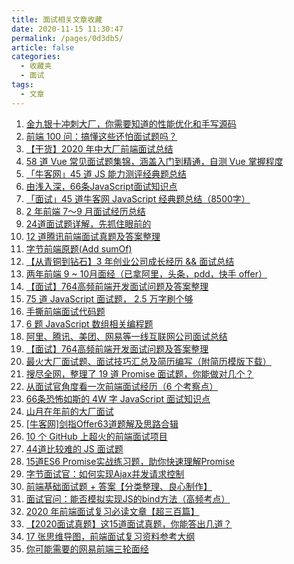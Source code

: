 ```yaml
---
title: 面试相关文章收藏
date: 2020-11-15 11:30:47
permalink: /pages/0d3db5/
article: false
categories: 
  - 收藏夹
  - 面试
tags: 
  - 文章
---
```


1. [金九银十冲刺大厂，你需要知道的性能优化和手写源码][url-1]
2. [前端 100 问：搞懂这些还怕面试题吗？][url-2]
3. [【干货】2020 年中大厂前端面试总结][url-3]
4. [58 道 Vue 常见面试题集锦，涵盖入门到精通，自测 Vue 掌握程度][url-4]
5. [「牛客网」45 道 JS 能力测评经典题总结][url-5]
6. [由浅入深，66条JavaScript面试知识点][url-6]
7. [「面试」45 道牛客网 JavaScript 经典题总结（8500字）][url-7]
8. [2 年前端 7～9 月面试经历总结][url-8]
9. [24道面试题详解，先抓住眼前的][url-9]
10. [12 道腾讯前端面试真题及答案整理][url-10]
11. [字节前端原题(Add sumOf)][url-11]
12. [【从青铜到钻石】3 年创业公司成长经历 && 面试总结][url-12]
13. [两年前端 9 ~ 10月面经（已拿阿里，头条，pdd，快手 offer）][url-13]
14. [【面试】764高频前端开发面试问题及答案整理][url-14]
15. [75 道 JavaScript 面试题， 2.5 万字刷个够][url-15]
16. [手撕前端面试代码题][url-16]
17. [6 题 JavaScript 数组相关编程题][url-17]
18. [阿里、腾讯、美团、网易等一线互联网公司面试总结][url-18]
19. [【面试】764高频前端开发面试问题及答案整理][url-19]
20. [最火大厂面试题、面试技巧汇总及简历编写（附简历模版下载）][url-20]
21. [搜尽全网，整理了 19 道 Promise 面试题，你能做对几个？][url-21]
22. [从面试官角度看一次前端面试经历（6 个考察点）][url-22]
23. [66条恐怖如斯的 4W 字 JavaScript 面试知识点][url-23]
24. [山月在年前的大厂面试][url-24]
25. [[牛客网]剑指Offer63道题解及思路合辑][url-25]
26. [10 个 GitHub 上超火的前端面试项目][url-26]
27. [44道比较难的 JS 面试题][url-27]
28. [15道ES6 Promise实战练习题，助你快速理解Promise][url-28]
29. [字节面试官：如何实现Ajax并发请求控制][url-29]
30. [前端基础面试题 + 答案【分类整理、良心制作】][url-30]
31. [面试官问：能否模拟实现JS的bind方法（高频考点）][url-31]
32. [2020 年前端面试复习必读文章【超三百篇】][url-32]
33. [【2020面试真题】这15道面试真题，你能答出几道？][url-33]
34. [17 张思维导图，前端面试复习资料参考大纲][url-34]
35. [你可能需要的网易前端三轮面经][url-35]

[url-1]: https://mp.weixin.qq.com/s?__biz=MzAxMTMyOTk3MA==&mid=2456450089&idx=1&sn=8aaa4d977849071daff2d3733df4fb3c&chksm=8cdc1cf4bbab95e2d0e63cd31b49bb360945bba2e385c212f6150df68f0ed47cf35f024913be&mpshare=1&scene=1&srcid=082207JKFKaRwYotWiUty5x3&sharer_sharetime=1598060199461&sharer_shareid=76605a84a018b6b091677b5240ac0709&key=06128ffb5082616e7ee66e5946fd35da62fba36de2333bd88aa09a10aebcb8a921f001c3da999f609f8576cceb9db33f0f5c015f30403f8a6542d801d424ac20af4417a20cdacf93e37da13e4bdf8793a37003aeed433bde5e49ff893b972aa91a280717fb526357a45721d020a3353066781152909c0ea77f3f92e9fd9bd95e&ascene=1&uin=MTQ3NTQwOTg4MQ%3D%3D&devicetype=Windows+10+x64&version=62090529&lang=zh_CN&exportkey=AQDG63bZoQM%2F5p7Uq%2BrfCgs%3D&pass_ticket=MRyC7ujU4ZM5Jd3KfXI5vZmueAawa0qE8vlOHZ%2FvhuGICkvC3xEEPurwkBShLSAQ&wx_header=0
[url-2]: https://mp.weixin.qq.com/s?__biz=MzI2NTk2NzUxNg==&mid=2247487830&idx=1&sn=d35b95e133424ef7829d5c7a332fb3a6&chksm=ea9413a5dde39ab3403d5426f1bbc960bba1c5ac52a19d7aaa0fc4df3ef4114fc10554aa7c82&mpshare=1&scene=1&srcid=0807WUNvj1N6LprtU1SBs2TL&sharer_sharetime=1596771607508&sharer_shareid=76605a84a018b6b091677b5240ac0709&key=e3bce42fc7df4344309c476d878e29c3bd0ebf6fb526c2da5bf3c0ab53df354f203bf8c0bccbfad7fd3041725263e5c1dcaebe70b0af1923112986c13455e4ab4bb8ba2952b6426cf1a69f28ea6ae18f40474809d33fb11c619c001342c467a4a203b03724d33f16ac6b52e7298d0a25d9af341bd8ceae32d91679cbf85f651f&ascene=1&uin=MTQ3NTQwOTg4MQ%3D%3D&devicetype=Windows+10+x64&version=62090529&lang=zh_CN&exportkey=AfxDMu3%2B%2Bqz5TtjQjd62DBQ%3D&pass_ticket=MRyC7ujU4ZM5Jd3KfXI5vZmueAawa0qE8vlOHZ%2FvhuGICkvC3xEEPurwkBShLSAQ&wx_header=0
[url-3]: https://mp.weixin.qq.com/s?__biz=Mzg5ODA5NTM1Mw==&mid=2247489258&idx=1&sn=4667fb5cb578e31d734b63d19f4bd284&chksm=c066977cf7111e6a2d7d46c087b58daad8620caf418ebe19c131a4c79068ed65ce6e2a989359&mpshare=1&scene=1&srcid=08282gNfzmzy2RfZptqHqQaj&sharer_sharetime=1598574543505&sharer_shareid=76605a84a018b6b091677b5240ac0709&key=a7754f0084d81be82122d8369c2c5a45bad04640875924d09985c292b3c4957a85fde5f91687f745f40d691497540ae4b5cb26910158b04cf36ea26eb020595b06e558b1422a25d38f1ded667617ea10df6525a44e92b1164491c74438da07e2e78be7417d56fe964ba97ab86bae699b3b198c4824b733dc4e37638d390f8c23&ascene=1&uin=MTQ3NTQwOTg4MQ%3D%3D&devicetype=Windows+10+x64&version=62090529&lang=zh_CN&exportkey=AU0iJZpiOSqan%2FSi98WuaCk%3D&pass_ticket=MRyC7ujU4ZM5Jd3KfXI5vZmueAawa0qE8vlOHZ%2FvhuGICkvC3xEEPurwkBShLSAQ&wx_header=0
[url-4]: https://zhuanlan.zhihu.com/p/92407628
[url-5]: https://juejin.im/post/6846687602242748423
[url-6]:https://juejin.im/post/6844904200917221389
[url-7]:https://juejin.im/post/6846687602242748423
[url-8]:https://juejin.im/post/6876327630212169735
[url-9]:https://mp.weixin.qq.com/s?__biz=MzI5MjUxNjA4Mw==&mid=2247489804&idx=1&sn=e42e91f790fe321f69669eb010527e01&chksm=ec016090db76e986e99f36853c9e027778d7a0e086dd847146d2658146c65c2a1b398e8828c2&mpshare=1&scene=1&srcid=1019HdtHpZK4BpZqAYNVUeUM&sharer_sharetime=1603038869904&sharer_shareid=76605a84a018b6b091677b5240ac0709&key=60815bf891252fab15633c13671aa5afd2ff31f7bc6cec6ee14b4846014c1cde7e48347ed5a5d06fea77d488ea7070eda8012fbbc079cfc34e5e91f922e1956f201350e0a8de9d046597ba8a4e893eff367eefd726933ee0121873d8054b4e7b50162a35386336f1a9fdaac2716839312b12928932019c3d839a02954c139143&ascene=1&uin=MTQ3NTQwOTg4MQ%3D%3D&devicetype=Windows+10+x64&version=6300002f&lang=zh_CN&exportkey=AVjtlL0hPET4LCryCMI66Oc%3D&pass_ticket=JqWxJa8bdrA7kFFDjJ2Ugc%2BYxmazPx5u%2F6xeLa%2BxAbZK6LhP5THzmDnEUiZl159n&wx_header=0
[url-10]:https://mp.weixin.qq.com/s?__biz=MzI0MzIyMDM5Ng==&mid=2649830846&idx=1&sn=907f7c4e0eb52b6ed3a6761bbb4acbd8&chksm=f175ff7dc602766bb51257e457f69c89dc5f53df18280888112989acd1898548b27c393d5556&mpshare=1&scene=1&srcid=1109hhZNnoCyTNRPqrPJW78O&sharer_sharetime=1604883511010&sharer_shareid=76605a84a018b6b091677b5240ac0709&key=7d01bae64b32608934033eccc604eb20341040e28a83731a0b9cb2030735689a9f61da8bdc76b769e93f28b4a97808b38a4d524140e554833fbe0e6e8f7ac4acd0767c801f43668af5594d28e919ee56823e724369a20f087cfa61f583a1e6f3cb82439a859c3e2b4b4ec3d2aa4a34c2361cf72ca3a8f1c15f54048c31da1af1&ascene=1&uin=MTQ3NTQwOTg4MQ%3D%3D&devicetype=Windows+10+x64&version=6300002f&lang=zh_CN&exportkey=AZOh75bz1gQ5S8QRnbVW0is%3D&pass_ticket=JqWxJa8bdrA7kFFDjJ2Ugc%2BYxmazPx5u%2F6xeLa%2BxAbZK6LhP5THzmDnEUiZl159n&wx_header=0
[url-11]:https://mp.weixin.qq.com/s?__biz=MzI5MjUxNjA4Mw==&mid=2247490109&idx=1&sn=04cb0c1b9c9a5d4aa2c5bece05fe0b75&chksm=ec0163a1db76eab7fe444105d5745e38d57d5dd13327db1c5c169fefb2b199800bd72f2e352b&mpshare=1&scene=1&srcid=1116s2QYQ8vwqNo3s0jLHAJj&sharer_sharetime=1605489863413&sharer_shareid=76605a84a018b6b091677b5240ac0709&key=b21a63ac0a84fad933a59e40e6beff38027032078d201fa82ba493e305e81b20d3a9fab8d0fe5a248014b4e1d016b40d40dc9ac02dccae3bf2d07c45edfa596a46212900b4ad7a076be879df80e6e17531a40df62201615c90a16b794d64ee0c4a6ac2f3cea871064cb823e63ae3eab526b536af9d4474709363e8c979023293&ascene=1&uin=MTQ3NTQwOTg4MQ%3D%3D&devicetype=Windows+10+x64&version=6300002f&lang=zh_CN&exportkey=AYCbOwwQwz9xpAkpFfXyEog%3D&pass_ticket=hDXsm3zCTw3jHfqsbwwE88xnevMZ0et1%2FS%2FS%2BT0u9ba%2FxpnsGYp7DyJFD6Ed4ZaV&wx_header=0
[url-12]:https://mp.weixin.qq.com/s?__biz=MzI3ODU4MzQ1MA==&mid=2247487415&idx=1&sn=a48cfa67e358c0c2b67cb93ba0aa0014&chksm=eb558e42dc220754e97607e1074cb9eb500a0f0f35e0888cb03f92ded9318ca62aaa0ea64d64&mpshare=1&scene=1&srcid=1118pShKEwXgifuQZN8nxr4S&sharer_sharetime=1605666451274&sharer_shareid=76605a84a018b6b091677b5240ac0709&key=ff69355afd56518af55a32a27526c99894d5a885666cdabd7a08ed6f443a47d08134a2326b5c6e2653aa2c75aeb9485361f8fdf4b23f2a5ce261af7744ddd9ccadfc7ca4e23639a82bf2e954959bf6a27e74589d53d0af937fa10ce2bba162cd7a41ba6df8ff3df73e55da4769f26991666cba3913cd8e9170d98d65ad21f619&ascene=1&uin=MTQ3NTQwOTg4MQ%3D%3D&devicetype=Windows+10+x64&version=6300002f&lang=zh_CN&exportkey=AWDeaO%2BxeS50xHdLx5w7VPk%3D&pass_ticket=hDXsm3zCTw3jHfqsbwwE88xnevMZ0et1%2FS%2FS%2BT0u9ba%2FxpnsGYp7DyJFD6Ed4ZaV&wx_header=0
[url-13]:https://juejin.im/post/
[url-14]:https://mp.weixin.qq.com/s?__biz=MzUzMjA3MTI2NQ==&mid=2247500335&idx=1&sn=42f78eea367dce5d0f1b0a6f28ded9f5&chksm=faba5421cdcddd3777fcf5fd83c682a14506948101dc081900f6d23557719f5c6312832ed996&mpshare=1&scene=1&srcid=1204Mi5MvlFFOHe4AFB6cVlB&sharer_sharetime=1607061254365&sharer_shareid=76605a84a018b6b091677b5240ac0709&key=ff69355afd56518a1dc8b4388b4188e3924ab5cc1fc980c51ad97669e4dc1724844cb48f94842a9e0735d38c2b2853914adb6172cab200d545585f65d48f85535fb5aec067445caf1be8234450771f03bfafdf5853164174112b3342e937c3f485187f32199273aed2638f68490e2e609ceada3d65d5a2a9397e32f1dc14534e&ascene=1&uin=MTQ3NTQwOTg4MQ%3D%3D&devicetype=Windows+10+x64&version=6300002f&lang=zh_CN&exportkey=AR%2FNrf8c4b1AT9O7CJIdKD4%3D&pass_ticket=hDXsm3zCTw3jHfqsbwwE88xnevMZ0et1%2FS%2FS%2BT0u9ba%2FxpnsGYp7DyJFD6Ed4ZaV&wx_header=0
[url-15]:https://mp.weixin.qq.com/s?__biz=MzI3ODU4MzQ1MA==&mid=2247487859&idx=1&sn=8b639a364d1d71f26853537f28f299d1&chksm=eb559086dc221990a7e5c2077990f1ced477e6725b2e29462651e87059fc0d7770bdce1814e4&mpshare=1&scene=1&srcid=1204oAdHLoo9jwBmbB7zdcQm&sharer_sharetime=1607095187511&sharer_shareid=76605a84a018b6b091677b5240ac0709&key=a0f85c572622494a3778f6d59a30b8c7988516984023dbd1ae4485853bb3df952c4a3f5e26509accbe299a4090368c53c30d679bff4b93e48b49b7162a06817e667d5e0bc742fa8caa2db0689a7b70b8e20736b44df776a097761ccba81c1e54fe05c54bb3c6add06de32aff080878d402aae33aec0a3938ed4b6dadb98b636f&ascene=1&uin=MTQ3NTQwOTg4MQ%3D%3D&devicetype=Windows+10+x64&version=6300002f&lang=zh_CN&exportkey=ASY50e86uSLB6oqvK%2F8sZhg%3D&pass_ticket=hDXsm3zCTw3jHfqsbwwE88xnevMZ0et1%2FS%2FS%2BT0u9ba%2FxpnsGYp7DyJFD6Ed4ZaV&wx_header=0
[url-16]:https://mp.weixin.qq.com/s?__biz=MzUzNjk5MTE1OQ==&mid=2247492780&idx=2&sn=6b4f2999dca3f8ae6763a37d5490c2e7&chksm=faef6074cd98e962b96536e7fc52e47d6ecbe399b46fc2a70130b1cd85218662b732dda8e7ec&mpshare=1&scene=1&srcid=1206xF9NeiMvkFBf7H05zD5Q&sharer_sharetime=1607215409075&sharer_shareid=76605a84a018b6b091677b5240ac0709&key=db703f13e9c93d82cbc8be2a57be55280e170abbfd12d831da1a671b02bacc8b32ae1d5be7d4bb8070152293f028212559eb96876b799750d57932dde31867f695a69441253d5274cd7d06921c5b9b982c9366caeff262660e295edd8ed89f1539b9c3127ae5555275a88d9a2be05506c45367713e9b92b83cced2dc80e43bb2&ascene=1&uin=MTQ3NTQwOTg4MQ%3D%3D&devicetype=Windows+10+x64&version=6300002f&lang=zh_CN&exportkey=AfcPP60H1gCvictJM5umssU%3D&pass_ticket=hDXsm3zCTw3jHfqsbwwE88xnevMZ0et1%2FS%2FS%2BT0u9ba%2FxpnsGYp7DyJFD6Ed4ZaV&wx_header=0
[url-17]:https://mp.weixin.qq.com/s?__biz=MzI2NTk2NzUxNg==&mid=2247488976&idx=2&sn=a83608aeb206966ebbc879c5ce837678&chksm=ea941723dde39e35c7127ba85324c9ce698b4f2972a406ac67d9ecca41bde5c9b09caddf796b&mpshare=1&scene=1&srcid=1126uJW2ZIAu1OblJsinjCUu&sharer_sharetime=1606352139150&sharer_shareid=76605a84a018b6b091677b5240ac0709&key=ff69355afd56518ad1091794ab2553ef011c0d5bb4b7dc604f9c175374eaa827c55284aced1f2ec8abb9f879ffff342a3f31b4003141169736490a9278f5e2a0d6cbcfc137b58a0b4760961a4a542cd25df087a61d4f4fd8f9bb50d819bd73e268dd054f707fdf3037c690154932960af152e3d1a7f641699add5fc9bacda80f&ascene=1&uin=MTQ3NTQwOTg4MQ%3D%3D&devicetype=Windows+10+x64&version=6300002f&lang=zh_CN&exportkey=AUsA9whBMeQT6Vzw17V5%2Bq0%3D&pass_ticket=hDXsm3zCTw3jHfqsbwwE88xnevMZ0et1%2FS%2FS%2BT0u9ba%2FxpnsGYp7DyJFD6Ed4ZaV&wx_header=0
[url-18]:https://mp.weixin.qq.com/s?__biz=MzI3ODU4MzQ1MA==&mid=2247487574&idx=1&sn=4245a615c5e5522f56b41df820bd3250&chksm=eb5591a3dc2218b5cfa2f73bd0326ed252c5b2439df31663d11f99303f74b1c41092b02fa673&mpshare=1&scene=1&srcid=1127UZ4LGXxbjKMRwgABSER2&sharer_sharetime=1606440034019&sharer_shareid=76605a84a018b6b091677b5240ac0709&key=a0f85c572622494ad3987826141426792f21aafe73d6ffa0dcbdce256715d9befa4eb8743120ffa4b4c3db9deee9d3f92e5b14131aee9339817ab6e619f25bdd8b2a2e6368d5c025fdabbfc3c1eb154149397af48bd25916930ff25c9e469ef3c01908d89b32670c29f04ca84471fd9296c4aa822d768ea0017e8704cd9aa2ad&ascene=1&uin=MTQ3NTQwOTg4MQ%3D%3D&devicetype=Windows+10+x64&version=6300002f&lang=zh_CN&exportkey=AejubSXYZB4szPi7eUQyKFo%3D&pass_ticket=hDXsm3zCTw3jHfqsbwwE88xnevMZ0et1%2FS%2FS%2BT0u9ba%2FxpnsGYp7DyJFD6Ed4ZaV&wx_header=0
[url-19]:https://mp.weixin.qq.com/s?__biz=MzUzMjA3MTI2NQ==&mid=2247500335&idx=1&sn=42f78eea367dce5d0f1b0a6f28ded9f5&chksm=faba5421cdcddd3777fcf5fd83c682a14506948101dc081900f6d23557719f5c6312832ed996&mpshare=1&scene=1&srcid=1204Mi5MvlFFOHe4AFB6cVlB&sharer_sharetime=1607061254365&sharer_shareid=76605a84a018b6b091677b5240ac0709&key=a0f85c572622494a140d1b9eb6e06fc5ff1ef59f986798ce3c8fa4a57f2a334f850b651031b4261c784098d8ce60c0f195368aff7c85cef05cb76e0dcc8f1027d92d56fb399a42efd7c958b61793b599f36642de914135a8958c3997638352adf8c18eae9e961d4c9bd72d03fae5d2ac7a008e30702395a1fbdecf0d925a51b0&ascene=1&uin=MTQ3NTQwOTg4MQ%3D%3D&devicetype=Windows+10+x64&version=6300002f&lang=zh_CN&exportkey=AcUYtk0rtPMTD0WE15YWe7Q%3D&pass_ticket=hDXsm3zCTw3jHfqsbwwE88xnevMZ0et1%2FS%2FS%2BT0u9ba%2FxpnsGYp7DyJFD6Ed4ZaV&wx_header=0
[url-20]:https://mp.weixin.qq.com/s/TSN4VMizdGiyxZyGitMyKQ
[url-21]:https://mp.weixin.qq.com/s/MJiOFZb4QgMGRpE7YDfS8A
[url-22]:https://mp.weixin.qq.com/s/bNcgYJ_7Q9uxv_7M_a-r7Q
[url-23]:https://mp.weixin.qq.com/s/vXNdp_A-6a72J6OEt-hAYw
[url-24]:https://mp.weixin.qq.com/s/WK_yzjA23BTfs6B0243ZLw
[url-25]:https://mp.weixin.qq.com/s/GbBRtBl3n-LYG_M2bD8f2A
[url-26]:https://mp.weixin.qq.com/s/pDGvf5-sy5hsPFq7PY0pOQ
[url-27]:https://mp.weixin.qq.com/s/-2lUy23Sr2kHyDnnLf_NwA
[url-28]:https://mp.weixin.qq.com/s/N6a3d_76hgAsGUzHgIIacA
[url-29]:https://mp.weixin.qq.com/s/WzJ2iPENz5hSdT_pYWeW6A
[url-30]:https://mp.weixin.qq.com/s/eEiX_IA_BRvGYCnCQzEWJQ
[url-31]:https://mp.weixin.qq.com/s/0bsXeS_xyVNPC-vEAoXk4Q
[url-32]:https://mp.weixin.qq.com/s/YBdX6SDSnLPBQMkid1LFMA
[url-33]:https://mp.weixin.qq.com/s/6ZEBr_Ee9OSSJNgnUOHYWQ
[url-34]:https://mp.weixin.qq.com/s/Tu9scgZ2J6DDXkUjWvj3iw
[url-35]:https://mp.weixin.qq.com/s/QL28QkIASe_w76XUYw0xeQ